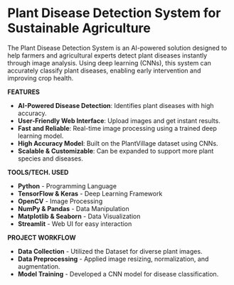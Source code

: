 # **Plant Disease Detection System for Sustainable Agriculture**
The Plant Disease Detection System is an AI-powered solution designed to help farmers and agricultural experts detect plant diseases instantly through image analysis. Using deep learning (CNNs), this system can accurately classify plant diseases, enabling early intervention and improving crop health.

**FEATURES**
- **AI-Powered Disease Detection**: Identifies plant diseases with high accuracy.
- **User-Friendly Web Interface**: Upload images and get instant results.
- **Fast and Reliable**: Real-time image processing using a trained deep learning model.
- **High Accuracy Model**: Built on the PlantVillage dataset using CNNs.
- **Scalable & Customizable**: Can be expanded to support more plant species and diseases.

**TOOLS/TECH. USED**
- **Python** - Programming Language
- **TensorFlow & Keras** - Deep Learning Framework
- **OpenCV** - Image Processing
- **NumPy & Pandas** - Data Manipulation
- **Matplotlib & Seaborn** - Data Visualization
- **Streamlit** - Web UI for easy interaction

**PROJECT WORKFLOW**
- **Data Collection** - Utilized the Dataset for diverse plant images.
- **Data Preprocessing** - Applied image resizing, normalization, and augmentation.
- **Model Training** - Developed a CNN model for disease classification.

